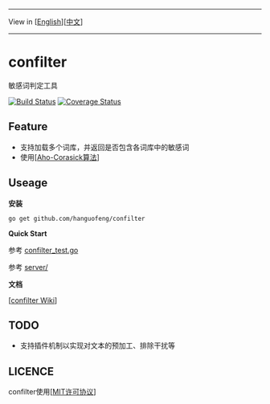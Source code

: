 ***
View in [[English](README-en.md)][[中文](README.md)]
***
# confilter
敏感词判定工具

[![Build Status](https://drone.io/github.com/hanguofeng/confilter/status.png)](https://drone.io/github.com/hanguofeng/confilter/latest)  [![Coverage Status](https://coveralls.io/repos/hanguofeng/confilter/badge.png)](https://coveralls.io/r/hanguofeng/confilter)


Feature
-------
* 支持加载多个词库，并返回是否包含各词库中的敏感词
* 使用[[Aho-Corasick算法](http://en.wikipedia.org/wiki/Aho%E2%80%93Corasick_string_matching_algorithm)]

Useage
------
**安装**

	go get github.com/hanguofeng/confilter

**Quick Start**

参考 [confilter_test.go](confilter_test.go)

参考 [server/](server)

**文档**

[[confilter Wiki](https://github.com/hanguofeng/confilter/wiki)]

TODO
----
* 支持插件机制以实现对文本的预加工、排除干扰等

LICENCE
-------
confilter使用[[MIT许可协议](LICENSE)]

